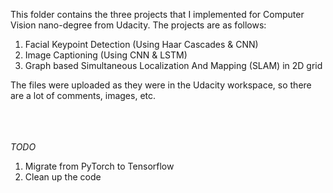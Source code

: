 This folder contains the three projects that I implemented for Computer Vision nano-degree from Udacity. The projects are as follows:
  1) Facial Keypoint Detection (Using Haar Cascades & CNN)
  2) Image Captioning (Using CNN & LSTM)
  3) Graph based Simultaneous Localization And Mapping (SLAM) in 2D grid

The files were uploaded as they were in the Udacity workspace, so there are a lot of comments, images, etc.



</br> </br> </br>
*TODO*
1) Migrate from PyTorch to Tensorflow
2) Clean up the code

